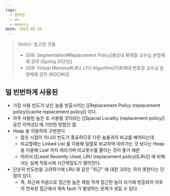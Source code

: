 ```yaml
---
tags:
  - 용어집
  - os
  - memory
date: 2024-05-26
---
```

> [!info]- 참고한 것들
> - [[09. Segmentation#Replacement Policy|충남대 류재철 교수님 운영체제 강의 (Spring 2021)]]
> - [[09. Virtual Memory#LRU, LFU Algorithm|이화여대 반효경 교수님 운영체제 강의 (KOCW)]]

## 덜 빈번하게 사용된

- 가장 사용 빈도가 낮은 놈을 방출시키는 [[Replacement Policy (replacement policy)|cache replacement policy]] 이다.
- 자주 사용된 놈은 또 사용될 것이라는 [[Spacial Locality (replacement policy)|공간 지역성]] 에 기반한 방법인 셈.
- Heap 을 이용하여 구현한다
    - 참조 시점이 아니라 빈도가 중요하므로 다른 놈들과의 비교를 해야되는데
    - 비교할때는 Linked List 를 이용해 일렬로 비교하며 따라가는 것 보다는 Heap 을 이용해 Leaf 까지 따라가며 비교횟수를 줄이는 것이 좋기 때문
    - 따라서 [[Least Recently Used, LRU (replacement policy)|LRU]] 에 비해서는 실제 작동시에 시간복잡도가 떨어진다.
- 단순히 빈도만을 고려하기에 LRU 와 같은 "최근" 에 대한 고려는 하지 못한다는 단점이 있다.
	- 즉, 최근에 처음으로 접근한 놈은 제일 적게 접근한 놈이 되기에 방출되어 이후의 연속된 접근에서 계속 fault 가 발생하는 문제가 생길 수 있다.